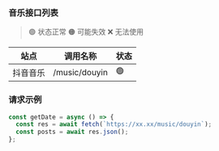 ### 音乐接口列表

> 🟢 状态正常
> 🟠 可能失效
> ❌ 无法使用

| **站点** | **调用名称**  | **状态** |
| -------- | ------------- | -------- |
| 抖音音乐 | /music/douyin | 🟢       |

### 请求示例

```javascript
const getDate = async () => {
  const res = await fetch(`https://xx.xx/music/douyin`);
  const posts = await res.json();
};
```